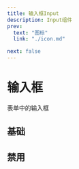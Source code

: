 ```yaml
---
title: 输入框Input
description: Input组件
prev:
  text: "图标"
  link: "./icon.md"

next: false
---
```


# 输入框

表单中的输入框

## 基础

<preview path="../previews/input/basic.vue" title="基础" description="默认的为文本输入框，可以通过v-model属性进行双向绑定"></preview>

## 禁用

<preview path="../previews/dropdown/disabled.vue" title="禁用" description="添加一个disabled属性可以指定一个被禁用的下拉菜单项"></preview>

